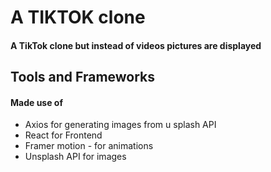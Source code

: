 # A TIKTOK clone 
#### A TikTok clone but instead of videos  pictures are displayed
## Tools and Frameworks 
#### Made use of
 * Axios for generating images from u splash API
 * React for Frontend
 * Framer motion - for animations
 * Unsplash API for images
